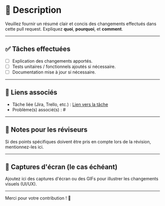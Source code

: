 # 📄 Description

Veuillez fournir un résumé clair et concis des changements effectués dans cette pull request. Expliquez **quoi**, **pourquoi**, et **comment**.

---

## ✅ Tâches effectuées

- [ ] Explication des changements apportés.
- [ ] Tests unitaires / fonctionnels ajoutés si nécessaire.
- [ ] Documentation mise à jour si nécessaire.

---

## 🔗 Liens associés

- Tâche liée (Jira, Trello, etc.) : [Lien vers la tâche](#)
- Problème(s) associé(s) : #

---

## 🚨 Notes pour les réviseurs

Si des points spécifiques doivent être pris en compte lors de la révision, mentionnez-les ici.

---

## 📸 Captures d'écran (le cas échéant)

Ajoutez ici des captures d'écran ou des GIFs pour illustrer les changements visuels (UI/UX).

---

Merci pour votre contribution ! 💪
